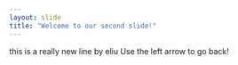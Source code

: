 ```yaml
---
layout: slide
title: "Welcome to our second slide!"
---
```

this is a really new line by eliu
Use the left arrow to go back!
